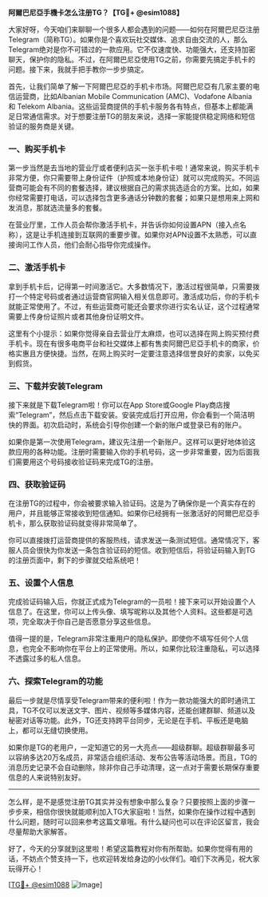 **阿爾巴尼亞手機卡怎么注册TG？【TG💪+ @esim1088】**

大家好呀，今天咱们来聊聊一个很多人都会遇到的问题——如何在阿爾巴尼亞注册Telegram（简称TG）。如果你是个喜欢玩社交媒体、追求自由交流的人，那么Telegram绝对是你不可错过的一款应用。它不仅速度快、功能强大，还支持加密聊天，保护你的隐私。不过，在阿爾巴尼亞使用TG之前，你需要先搞定手机卡的问题。接下来，我就手把手教你一步步搞定。

首先，让我们简单了解一下阿爾巴尼亞的手机卡市场。阿爾巴尼亞有几家主要的电信运营商，比如Albanian Mobile Communication (AMC)、Vodafone Albania 和 Telekom Albania。这些运营商提供的手机卡服务各有特点，但基本上都能满足日常通信需求。对于想要注册TG的朋友来说，选择一家能提供稳定网络和短信验证的服务商是关键。

### 一、购买手机卡

第一步当然是去当地的营业厅或者便利店买一张手机卡啦！通常来说，购买手机卡非常方便，你只需要带上身份证件（护照或本地身份证）就可以完成购买。不同运营商可能会有不同的套餐选择，建议根据自己的需求挑选适合的方案。比如，如果你经常需要打电话，可以选择包含更多通话分钟数的套餐；如果只是想用来上网和发消息，那就选流量多的套餐。

在营业厅里，工作人员会帮你激活手机卡，并告诉你如何设置APN（接入点名称），这是让手机连接到互联网的重要步骤。如果你对APN设置不太熟悉，可以直接询问工作人员，他们会耐心指导你完成操作。

### 二、激活手机卡

拿到手机卡后，记得第一时间激活它。大多数情况下，激活过程很简单，只需要拨打一个特定号码或者通过运营商官网输入相关信息即可。激活成功后，你的手机卡就能正常使用了。不过，有些运营商可能还会要求你进行实名认证，这个过程通常需要上传身份证照片或者其他身份证明文件。

这里有个小提示：如果你觉得亲自去营业厅太麻烦，也可以选择在网上购买预付费手机卡。现在有很多电商平台和社交媒体上都有售卖阿爾巴尼亞手机卡的商家，价格实惠且方便快捷。当然，在网上购买时一定要注意选择信誉良好的卖家，以免买到假货。

### 三、下载并安装Telegram

接下来就是下载Telegram啦！你可以在App Store或Google Play商店搜索“Telegram”，然后点击下载安装。安装完成后打开应用，你会看到一个简洁明快的界面。初次启动时，系统会引导你创建一个新的账户或登录已有的账户。

如果你是第一次使用Telegram，建议先注册一个新账户。这样可以更好地体验这款应用的各种功能。注册时需要输入你的手机号码，这一步非常重要，因为后面我们需要用这个号码接收验证码来完成TG的注册。

### 四、获取验证码

在注册TG的过程中，你会被要求输入验证码。这是为了确保你是一个真实存在的用户，并且能够正常接收到短信通知。如果你已经拥有一张激活好的阿爾巴尼亞手机卡，那么获取验证码就变得非常简单了。

你可以直接拨打运营商提供的客服热线，请求发送一条测试短信。通常情况下，客服人员会很快为你发送一条包含验证码的短信。收到短信后，将验证码输入到TG的注册页面中，剩下的步骤就交给系统吧！

### 五、设置个人信息

完成验证码输入后，你就正式成为Telegram的一员啦！接下来可以开始设置个人信息了。在这里，你可以上传头像、填写昵称以及其他个人资料。这些都是可选项，完全取决于你自己是否愿意分享这些信息。

值得一提的是，Telegram非常注重用户的隐私保护。即使你不填写任何个人信息，也完全不影响你在平台上的正常使用。所以，如果你比较注重隐私，可以选择不透露过多的私人信息。

### 六、探索Telegram的功能

最后一步就是尽情享受Telegram带来的便利啦！作为一款功能强大的即时通讯工具，TG不仅可以发送文字、图片、视频等多媒体内容，还能创建群聊、频道以及秘密对话等功能。此外，TG还支持跨平台同步，无论是在手机、平板还是电脑上，都可以无缝切换使用。

如果你是TG的老用户，一定知道它的另一大亮点——超级群聊。超级群聊最多可以容纳多达20万名成员，非常适合组织活动、发布公告等活动场景。而且，TG的消息历史记录不会自动删除，除非你自己手动清理，这一点对于需要长期保存重要信息的人来说特别友好。

---

怎么样，是不是感觉注册TG其实并没有想象中那么复杂？只要按照上面的步骤一步步来，相信你很快就能顺利加入TG大家庭啦！当然，如果你在操作过程中遇到什么问题，随时可以回来参考这篇文章哦。有什么疑问也可以在评论区留言，我会尽量帮助大家解答。

好了，今天的分享就到这里啦！希望这篇教程对你有所帮助。如果你觉得有用的话，不妨点个赞支持一下，也欢迎转发给身边的小伙伴们。咱们下次再见，祝大家玩得开心！

[[TG💪+ @esim1088](https://t.me/s/esim1088) ![Image](https://i.postimg.cc/4NQfJmqS/Snipaste-2025-05-13-00-14-12.png)]